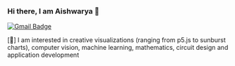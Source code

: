 ### Hi there, I am Aishwarya 👋

[![Gmail Badge](https://img.shields.io/badge/-aishwaryar12309-c14438?style=flat&logo=Gmail&logoColor=white&link=mailto:arjun.aishwarya@gmail.com)](mailto:arjun.aishwarya@gmail.com)

[:seedling:] I am interested in creative visualizations (ranging from p5.js to sunburst charts), computer vision, machine learning, mathematics, circuit design and application development
